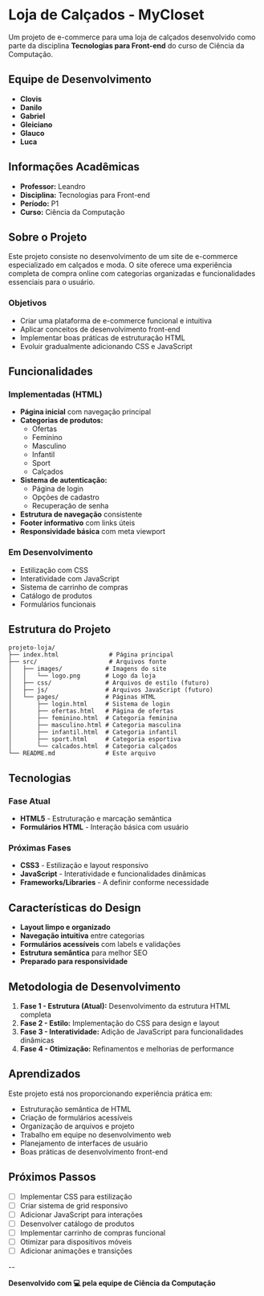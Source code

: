 # Loja de Calçados - MyCloset

Um projeto de e-commerce para uma loja de calçados desenvolvido como parte da disciplina **Tecnologias para Front-end** do curso de Ciência da Computação.

## Equipe de Desenvolvimento

- **Clovis**
- **Danilo**
- **Gabriel**
- **Gleiciano**
- **Glauco** 
- **Luca**

## Informações Acadêmicas

- **Professor:** Leandro
- **Disciplina:** Tecnologias para Front-end
- **Período:** P1
- **Curso:** Ciência da Computação

## Sobre o Projeto

Este projeto consiste no desenvolvimento de um site de e-commerce especializado em calçados e moda. O site oferece uma experiência completa de compra online com categorias organizadas e funcionalidades essenciais para o usuário.

### Objetivos

- Criar uma plataforma de e-commerce funcional e intuitiva
- Aplicar conceitos de desenvolvimento front-end
- Implementar boas práticas de estruturação HTML
- Evoluir gradualmente adicionando CSS e JavaScript

## Funcionalidades

### Implementadas (HTML)

- **Página inicial** com navegação principal
- **Categorias de produtos:**
  - Ofertas
  - Feminino
  - Masculino
  - Infantil
  - Sport
  - Calçados
- **Sistema de autenticação:**
  - Página de login
  - Opções de cadastro
  - Recuperação de senha
- **Estrutura de navegação** consistente
- **Footer informativo** com links úteis
- **Responsividade básica** com meta viewport

### Em Desenvolvimento

- Estilização com CSS
- Interatividade com JavaScript
- Sistema de carrinho de compras
- Catálogo de produtos
- Formulários funcionais

## Estrutura do Projeto

```
projeto-loja/
├── index.html              # Página principal
├── src/                    # Arquivos fonte
│   ├── images/            # Imagens do site
│   │   └── logo.png       # Logo da loja
│   ├── css/               # Arquivos de estilo (futuro)
│   ├── js/                # Arquivos JavaScript (futuro)
│   └── pages/             # Páginas HTML
│       ├── login.html     # Sistema de login
│       ├── ofertas.html   # Página de ofertas
│       ├── feminino.html  # Categoria feminina
│       ├── masculino.html # Categoria masculina
│       ├── infantil.html  # Categoria infantil
│       ├── sport.html     # Categoria esportiva
│       └── calcados.html  # Categoria calçados
└── README.md              # Este arquivo
```

## Tecnologias

### Fase Atual
- **HTML5** - Estruturação e marcação semântica
- **Formulários HTML** - Interação básica com usuário

### Próximas Fases
- **CSS3** - Estilização e layout responsivo
- **JavaScript** - Interatividade e funcionalidades dinâmicas
- **Frameworks/Libraries** - A definir conforme necessidade

## Características do Design

- **Layout limpo e organizado**
- **Navegação intuitiva** entre categorias
- **Formulários acessíveis** com labels e validações
- **Estrutura semântica** para melhor SEO
- **Preparado para responsividade**

## Metodologia de Desenvolvimento

1. **Fase 1 - Estrutura (Atual):** Desenvolvimento da estrutura HTML completa
2. **Fase 2 - Estilo:** Implementação do CSS para design e layout
3. **Fase 3 - Interatividade:** Adição de JavaScript para funcionalidades dinâmicas
4. **Fase 4 - Otimização:** Refinamentos e melhorias de performance

## Aprendizados

Este projeto está nos proporcionando experiência prática em:

- Estruturação semântica de HTML
- Criação de formulários acessíveis
- Organização de arquivos e projeto
- Trabalho em equipe no desenvolvimento web
- Planejamento de interfaces de usuário
- Boas práticas de desenvolvimento front-end

## Próximos Passos

- [ ] Implementar CSS para estilização
- [ ] Criar sistema de grid responsivo
- [ ] Adicionar JavaScript para interações
- [ ] Desenvolver catálogo de produtos
- [ ] Implementar carrinho de compras funcional
- [ ] Otimizar para dispositivos móveis
- [ ] Adicionar animações e transições

--

**Desenvolvido com 💻 pela equipe de Ciência da Computação**
